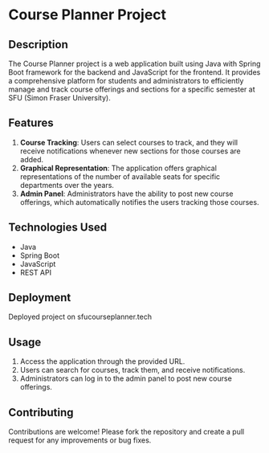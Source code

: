 # Course Planner Project

## Description
The Course Planner project is a web application built using Java with Spring Boot framework for the backend and JavaScript for the frontend. It provides a comprehensive platform for students and administrators to efficiently manage and track course offerings and sections for a specific semester at SFU (Simon Fraser University).

## Features
1. **Course Tracking**: Users can select courses to track, and they will receive notifications whenever new sections for those courses are added.
2. **Graphical Representation**: The application offers graphical representations of the number of available seats for specific departments over the years.
3. **Admin Panel**: Administrators have the ability to post new course offerings, which automatically notifies the users tracking those courses.

## Technologies Used
- Java
- Spring Boot
- JavaScript
- REST API

## Deployment
Deployed project on sfucourseplanner.tech

## Usage
1. Access the application through the provided URL.
2. Users can search for courses, track them, and receive notifications.
3. Administrators can log in to the admin panel to post new course offerings.

## Contributing
Contributions are welcome! Please fork the repository and create a pull request for any improvements or bug fixes.
